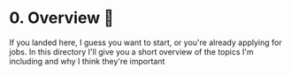 # 0. Overview :page_facing_up:

If you landed here, I guess you want to start, or you're already applying for jobs.
In this directory I'll give you a short overview of the topics I'm including
and why I think they're important